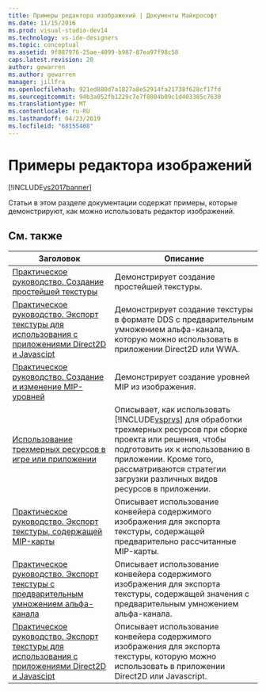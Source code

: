 ```yaml
---
title: Примеры редактора изображений | Документы Майкрософт
ms.date: 11/15/2016
ms.prod: visual-studio-dev14
ms.technology: vs-ide-designers
ms.topic: conceptual
ms.assetid: 9f887976-25ae-4099-b987-87ea97f98c58
caps.latest.revision: 20
author: gewarren
ms.author: gewarren
manager: jillfra
ms.openlocfilehash: 921ed880d7a1827a8e52914fa21738f628cf17fd
ms.sourcegitcommit: 94b3a052fb1229c7e7f8804b09c1d403385c7630
ms.translationtype: MT
ms.contentlocale: ru-RU
ms.lasthandoff: 04/23/2019
ms.locfileid: "68155408"
---
```

# <a name="image-editor-examples"></a>Примеры редактора изображений
[!INCLUDE[vs2017banner](../includes/vs2017banner.md)]

Статьи в этом разделе документации содержат примеры, которые демонстрируют, как можно использовать редактор изображений.  
  
## <a name="related-topics"></a>См. также  
  
|Заголовок|Описание|  
|-----------|-----------------|  
|[Практическое руководство. Создание простейшей текстуры](../designers/how-to-create-a-basic-texture.md)|Демонстрирует создание простейшей текстуры.|  
|[Практическое руководство. Экспорт текстуры для использования с приложениями Direct2D и Javascipt](../designers/how-to-export-a-texture-for-use-with-direct2d-or-javascipt-apps.md)|Демонстрирует создание текстуры в формате DDS с предварительным умножением альфа-канала, которую можно использовать в приложении Direct2D или WWA.|  
|[Практическое руководство. Создание и изменение MIP-уровней](../designers/how-to-create-and-modify-mip-levels.md)|Демонстрирует создание уровней MIP из изображения.|  
|[Использование трехмерных ресурсов в игре или приложении](../designers/using-3-d-assets-in-your-game-or-app.md)|Описывает, как использовать [!INCLUDE[vsprvs](../includes/vsprvs-md.md)] для обработки трехмерных ресурсов при сборке проекта или решения, чтобы подготовить их к использованию в приложении. Кроме того, рассматриваются стратегии загрузки различных видов ресурсов в приложении.|  
|[Практическое руководство. Экспорт текстуры, содержащей MIP-карты](../designers/how-to-export-a-texture-that-contains-mipmaps.md)|Описывает использование конвейера содержимого изображения для экспорта текстуры, содержащей предварительно рассчитанные MIP-карты.|  
|[Практическое руководство. Экспорт текстуры с предварительным умножением альфа-канала](../designers/how-to-export-a-texture-that-has-premultiplied-alpha.md)|Описывает использование конвейера содержимого изображения для экспорта текстуры, содержащей значения с предварительным умножением альфа-канала.|  
|[Практическое руководство. Экспорт текстуры для использования с приложениями Direct2D и Javascipt](../designers/how-to-export-a-texture-for-use-with-direct2d-or-javascipt-apps.md)|Описывает использование конвейера содержимого изображения для экспорта текстуры, которую можно использовать в приложении Direct2D или Javascript.|
